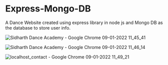 # Express-Mongo-DB
A Dance Website created using express library in node js and Mongo DB as the database to store user info.

![Sidharth Dance Academy - Google Chrome 09-01-2022 11_45_41](https://user-images.githubusercontent.com/76692740/148671597-7f178a08-8729-414b-b515-e6e5f2b7759e.png)

![Sidharth Dance Academy - Google Chrome 09-01-2022 11_46_14](https://user-images.githubusercontent.com/76692740/148671605-e0d8ee58-5d1b-46c1-9f9b-2bdd8dff825c.png)

![localhost_contact - Google Chrome 09-01-2022 11_49_21](https://user-images.githubusercontent.com/76692740/148671610-2d8b6563-8c21-40d3-b6a0-de816cbf9960.png)
